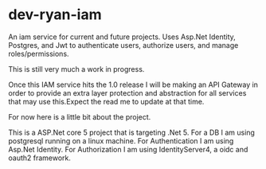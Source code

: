 # dev-ryan-iam
An iam service for current and future projects. Uses Asp.Net Identity, Postgres, and Jwt to authenticate users, authorize users, and manage roles/permissions.

This is still very much a work in progress.

Once this IAM service hits the 1.0 release I will be making an API Gateway in order to provide an extra layer protection and abstraction for all services that may use this.Expect the read me to update at that time.


For now here is a little bit about the project.

This is a ASP.Net core 5 project that is targeting .Net 5. For a DB I am using postgresql running on a linux machine. For Authentication I am using Asp.Net Identity. For Authorization I am using IdentityServer4, a oidc and oauth2 framework.
